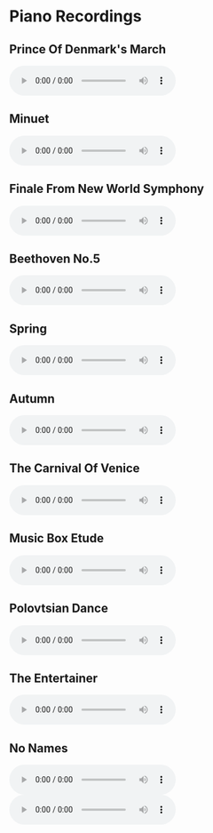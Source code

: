 # Piano Recordings

## Prince Of Denmark's March

<audio controls>
  <source src="../recordings/prince-of-denmarks-march.mp3" type="audio/mpeg">
</audio>

## Minuet

<audio controls>
  <source src="../recordings/minuet.mp3" type="audio/mpeg">
</audio>

## Finale From New World Symphony

<audio controls>
  <source src="../recordings/finale-from-new-world-symphony.mp3" type="audio/mpeg">
</audio>

## Beethoven No.5

<audio controls>
  <source src="../recordings/beethoven-no.5.mp3" type="audio/mpeg">
</audio>

## Spring

<audio controls>
  <source src="../recordings/spring.mp3" type="audio/mpeg">
</audio>

## Autumn

<audio controls>
  <source src="../recordings/autumn.mp3" type="audio/mpeg">
</audio>

## The Carnival Of Venice

<audio controls>
  <source src="../recordings/the-carnival-of-venice.mp3" type="audio/mpeg">
</audio>

## Music Box Etude

<audio controls>
  <source src="../recordings/music-box-etude.mp3" type="audio/mpeg">
</audio>

## Polovtsian Dance

<audio controls>
  <source src="../recordings/polovtsian-dance.mp3" type="audio/mpeg">
</audio>

## The Entertainer

<audio controls>
  <source src="../recordings/the-entertainer.mp3" type="audio/mpeg">
</audio>

## No Names

<audio controls>
  <source src="../recordings/0.mp3" type="audio/mpeg">
</audio>

<audio controls>
  <source src="../recordings/1.mp3" type="audio/mpeg">
</audio>

